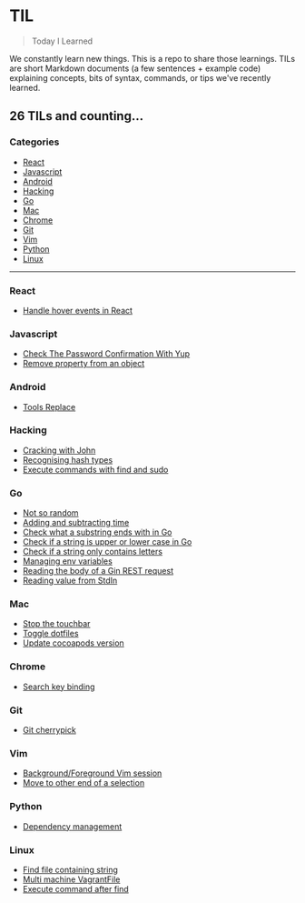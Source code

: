 # TIL

> Today I Learned

We constantly learn new things. This is a repo to share those learnings.
TILs are short Markdown documents (a few sentences + example code) explaining
concepts, bits of syntax, commands, or tips we've recently learned.

## 26 TILs and counting...

### Categories

- [React](#react)
- [Javascript](#javascript)
- [Android](#android)
- [Hacking](#hacking)
- [Go](#go)
- [Mac](#mac)
- [Chrome](#chrome)
- [Git](#git)
- [Vim](#vim)
- [Python](#python)
- [Linux](#Linux)

---

### React

- [Handle hover events in React](react/handle-on-hover-components.md)

### Javascript

- [Check The Password Confirmation With Yup](javascript/password-conifrmation-yup.md)
- [Remove property from an object](javascript/remove-property-object.md)

### Android

- [Tools Replace](android/tools-replace.md)

### Hacking

- [Cracking with John](security/cracking-hash-john.md)
- [Recognising hash types](security/recognising-hash-types.md)
- [Execute commands with find and sudo](security/exec-find-command-sudo.md)

### Go

- [Not so random](go/not-so-random.md)
- [Adding and subtracting time](go/adding-subtracting-time.md)
- [Check what a substring ends with in Go](go/check-substring-ends-with.md)
- [Check if a string is upper or lower case in Go](go/check-string-upper-lower-case.md)
- [Check if a string only contains letters](go/check-string-only-contains-letters.md)
- [Managing env variables](go/managing-env-vars.md)
- [Reading the body of a Gin REST request](go/reading-body-gin-request.md)
- [Reading value from StdIn](go/scanf-reading-stdin-variable.md)

### Mac

- [Stop the touchbar](mac/stop-touchbar-shit.md)
- [Toggle dotfiles](mac/show-hidden-files.md)
- [Update cocoapods version](mac/update-pods-version.md)

### Chrome

- [Search key binding](chrome/snap-to-search-keyboard.md)

### Git

- [Git cherrypick](git/cherry-picking.md)

### Vim

- [Background/Foreground Vim session](vim/background-vim.md)
- [Move to other end of a selection](vim/move-other-end-selection.md)

### Python

- [Dependency management](python/managing-dependencies.md)

### Linux

- [Find file containing string](linux/find-containing.md)
- [Multi machine VagrantFile](linux/mutli-server-vagrant.md)
- [Execute command after find](linux/exec-find-command.md)
